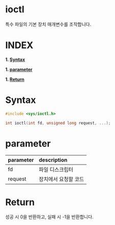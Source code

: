 # ioctl

특수 파일의 기본 장치 매개변수를 조작합니다.

# **INDEX**

**1. [Syntax](#Syntax)**

**1. [parameter](#parameter)**

**1. [Return](#Return)**


# **Syntax**

```c++
#include <sys/ioctl.h>

int ioctl(int fd, unsigned long request, ...);
```

# **parameter**

| parameter | description |
| :---      | :--- |
| fd        | 파일 디스크립터 |
| request   | 장치에서 요청할 코드 |

# **Return**

성공 시 0을 반환하고, 실패 시 -1을 반환합니다.